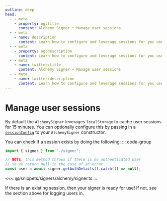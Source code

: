 ```yaml
---
outline: deep
head:
  - - meta
    - property: og:title
      content: Alchemy Signer • Manage user sessions
  - - meta
    - name: description
      content: Learn how to configure and leverage sessions for you users with the Alchemy Signer
  - - meta
    - property: og:description
      content: Learn how to configure and leverage sessions for you users with the Alchemy Signer
  - - meta
    - name: twitter:title
      content: Alchemy Signer • Manage user sessions
  - - meta
    - name: twitter:description
      content: Learn how to configure and leverage sessions for you users with the Alchemy Signer
---
```


# Manage user sessions

By default the `AlchemySigner` leverages `localStorage` to cache user sessions for 15 minutes. You can optionally configure this by passing in a [`sessionConfig`](/packages/aa-alchemy/signer/overview.html#parameters) to your `AlchemySigner` constructor.

You can check if a session exists by doing the following:
::: code-group

```ts
import { signer } from "./signer";

// NOTE: this method throws if there is no authenticated user
// so we return null in the case of an error
const user = await signer.getAuthDetails().catch(() => null);
```

<<< @/snippets/signers/alchemy/signer.ts
:::

If there is an existing session, then your signer is ready for use! If not, see the section above for logging users in.
